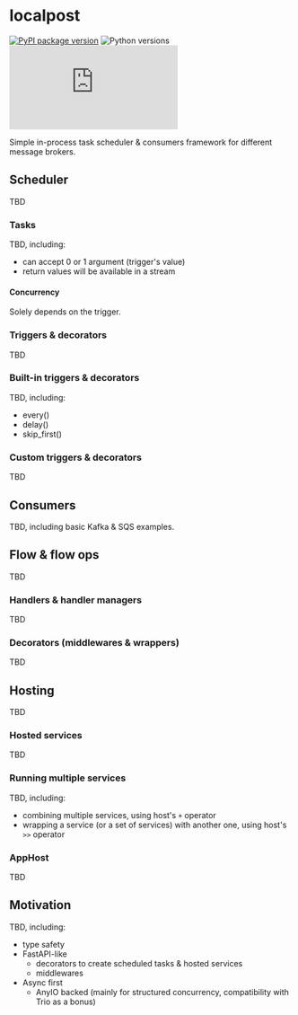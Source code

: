 # localpost

[![PyPI package version](https://img.shields.io/pypi/v/localpost)](https://pypi.org/project/localpost/)
![Python versions](https://img.shields.io/pypi/pyversions/localpost)
<br>
[![Code coverage](https://img.shields.io/sonar/coverage/alexeyshockov_localpost.py?server=https%3A%2F%2Fsonarcloud.io)](https://sonarcloud.io/project/overview?id=alexeyshockov_localpost.py)

Simple in-process task scheduler & consumers framework for different message brokers.

## Scheduler

TBD

### Tasks

TBD, including:
- can accept 0 or 1 argument (trigger's value)
- return values will be available in a stream

#### Concurrency

Solely depends on the trigger.

### Triggers & decorators

TBD

### Built-in triggers & decorators

TBD, including:
- every()
- delay()
- skip_first()

### Custom triggers & decorators

TBD

## Consumers

TBD, including basic Kafka & SQS examples.

## Flow & flow ops

TBD

### Handlers & handler managers

TBD

### Decorators (middlewares & wrappers)

TBD

## Hosting

TBD

### Hosted services

TBD

### Running multiple services

TBD, including:
- combining multiple services, using host's `+` operator
- wrapping a service (or a set of services) with another one, using host's `>>` operator

### AppHost

TBD

## Motivation

TBD, including:
- type safety
- FastAPI-like
  - decorators to create scheduled tasks & hosted services
  - middlewares
- Async first
  - AnyIO backed (mainly for structured concurrency, compatibility with Trio as a bonus)
